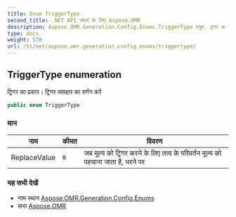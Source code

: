 ```yaml
---
title: Enum TriggerType
second_title: .NET API संदर्भ के लिए Aspose.OMR
description: Aspose.OMR.Generation.Config.Enums.TriggerType एनुम. ट्रगर क प्रकर ट्रगर व्यवहर क वर्णन करें
type: docs
weight: 570
url: /hi/net/aspose.omr.generation.config.enums/triggertype/
---
```

## TriggerType enumeration

ट्रिगर का प्रकार। ट्रिगर व्यवहार का वर्णन करें

```csharp
public enum TriggerType
```

### मान

| नाम | कीमत | विवरण |
| --- | --- | --- |
| ReplaceValue | `0` | जब मूल्य को ट्रिगर करने के लिए तत्व के परिवर्तन मूल्य को पहचाना जाता है, भरने पर |

### यह सभी देखें

* नाम स्थान [Aspose.OMR.Generation.Config.Enums](../../aspose.omr.generation.config.enums/)
* सभा [Aspose.OMR](../../)


